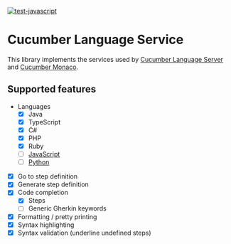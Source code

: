[![test-javascript](https://github.com/cucumber/language-service/actions/workflows/test-javascript.yml/badge.svg)](https://github.com/cucumber/language-service/actions/workflows/test-javascript.yml)

# Cucumber Language Service

This library implements the services used by [Cucumber Language Server](https://github.com/cucumber/language-server#readme)
and [Cucumber Monaco](https://github.com/cucumber/monaco#readme).

## Supported features

- Languages
  - [x] Java
  - [x] TypeScript
  - [x] C#
  - [x] PHP
  - [x] Ruby
  - [ ] [JavaScript](https://github.com/cucumber/language-service/issues/42)
  - [ ] [Python](https://github.com/cucumber/language-service/issues/49)
- [x] Go to step definition
- [x] Generate step definition
- [x] Code completion
  - [x] Steps
  - [ ] Generic Gherkin keywords
- [x] Formatting / pretty printing
- [x] Syntax highlighting
- [x] Syntax validation (underline undefined steps)
